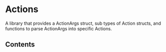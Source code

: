 # Actions

A library that provides a ActionArgs struct, sub types of Action structs, and functions to parse ActionArgs into specific Actions.

## Contents

<!-- START doctoc -->
<!-- END doctoc -->
